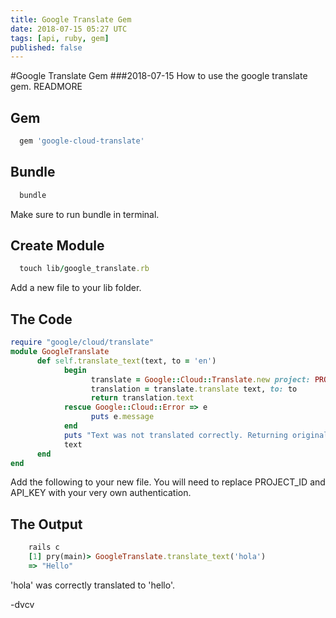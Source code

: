 ```yaml
---
title: Google Translate Gem
date: 2018-07-15 05:27 UTC
tags: [api, ruby, gem]
published: false
---
```

#Google Translate Gem
###2018-07-15
How to use the google translate gem.
READMORE
## Gem

```ruby
  gem 'google-cloud-translate'
```


## Bundle

```ruby
  bundle
```

Make sure to run bundle in terminal.

## Create Module

```ruby
  touch lib/google_translate.rb
```

Add a new file to your lib folder.

## The Code

```ruby
require "google/cloud/translate"
module GoogleTranslate
      def self.translate_text(text, to = 'en')
            begin
                  translate = Google::Cloud::Translate.new project: PROJECT_ID, key: API_KEY
                  translation = translate.translate text, to: to
                  return translation.text
            rescue Google::Cloud::Error => e
                  puts e.message
            end
            puts "Text was not translated correctly. Returning original text"
            text
      end
end
```

Add the following to your new file. You will need to replace PROJECT\_ID and API\_KEY with your very own authentication.

## The Output

```ruby
    rails c
    [1] pry(main)> GoogleTranslate.translate_text('hola')
    => "Hello"
```

'hola' was correctly translated to 'hello'.

\-dvcv
